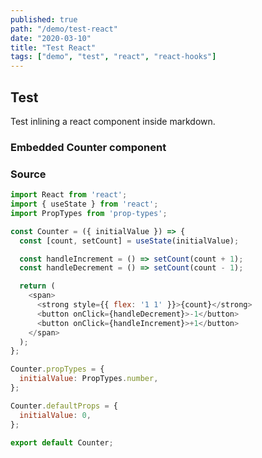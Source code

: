 ```yaml
---
published: true
path: "/demo/test-react"
date: "2020-03-10"
title: "Test React"
tags: ["demo", "test", "react", "react-hooks"]
---
```


## Test

Test inlining a react component inside markdown.

### Embedded Counter component

<InteractiveCounter></InteractiveCounter>

### Source

```js
import React from 'react';
import { useState } from 'react';
import PropTypes from 'prop-types';

const Counter = ({ initialValue }) => {
  const [count, setCount] = useState(initialValue);

  const handleIncrement = () => setCount(count + 1);
  const handleDecrement = () => setCount(count - 1);

  return (
    <span>
      <strong style={{ flex: '1 1' }}>{count}</strong>
      <button onClick={handleDecrement}>-1</button>
      <button onClick={handleIncrement}>+1</button>
    </span>
  );
};

Counter.propTypes = {
  initialValue: PropTypes.number,
};

Counter.defaultProps = {
  initialValue: 0,
};

export default Counter;
```

